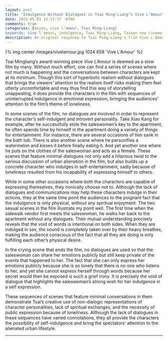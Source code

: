 ```yaml
---
layout: post
title: "Indulgence Without Dialogues in Tsai Ming-Liang’s Vive L’Amour"
date: 2015-05-03 14:12:37 -0700
comments: true
categories: [moive, vive l'amour, Tsai Ming-Liang]
keywords: vive l'amour, indulgence, Tsai Ming-Liang, Taiwan new cinema
description: An original response to Tsai Ming-Liang's film Vive L'Amour
---
```

{% img center /images/vivelamour.jpg 1024 658 'Vive L'Amour' %}

Tsai Mingliang’s award-winning piece *Vive L’Amour* is deemed as a slow film by
many. Without much effort, one can find a series of scenes where not much is
happening and the conversations between characters are kept at its minimum.
Though this sort of hyperbolic realism without dialogues that brings the
viewers’ attention to the realism itself risks making them feel utterly
uncomfortable and may thus find this way of storytelling unappealing, it does
provide the characters in the film with sequences of uninterrupted indulgence in
emotional expression, bringing the audiences’ attention to the film’s theme of
loneliness.

In some scenes of the film, no dialogues are involved in order to represent the
character’s self-indulgent and introvert personality. Take Xiao Kang for
example, after he successfully stole the saleswomen’s key to the apartment, he
often spends time by himself in the apartment doing a variety of things for
entertainment. For instance, there are several occasions of him sank in the bath
tub. There is also another scene where he personifies a watermelon and kisses it
before finally eating it. And yet another one where he puts on the clothes of
the saleswoman and acts as a female. These scenes that feature minimal dialogues
not only add a hilarious twist to the serious discussion of urban alienation in
the film, but also builds up a concrete character who indulges in
self-entertainment, sadly because of loneliness resulted from his incapability
of expressing himself to others.

While in some other occasions where both the characters are capable of
expressing themselves, they ironically choose not to. Although the lack of
dialogues and communications may help these characters indulge in their actions,
          they at the same time point the audiences to the poignant fact that
          the indulgence is only physical, without any spiritual enjoyment. The
          two sexual scenes in the film illustrate my point well. The first time
          when the sidewalk vendor first meets the saleswoman, he walks her back
          to the apartment without any dialogues. Their mutual understanding
          precisely reveals that the void of words is intentional on both sides.
          When they are indulged in sex, the sound is completely taken over by
          their heavy breathes, making the audience conscious of the fact that
          all they are doing is only fulfilling each other’s physical desire.

In the crying scene that ends the film, no dialogues are used so that the
saleswoman can share her emotions publicly but still keep private of the events
that happened to her. The fact that she can only express her emotions publicly
because she is so lonely that there is no one who listens to her, and yet she
cannot express herself through words because her secret would then be exposed is
such a grief irony. It is precisely the void of dialogue that highlights the
saleswoman’s strong wish for her indulgence in a self expression.

These sequences of scenes that feature minimal conversations in them demonstrate
Tsai’s creative use of non-dialogic representations of character personalities,
  lack of spiritual exchanges, and the necessity of public expression because of
  loneliness. Although the lack of dialogues in these sequences have varied
  connotations, they all provide the characters the possibility of
  self-indulgence and bring the spectators’ attention to the alienated urban
  lifestyle.

---
